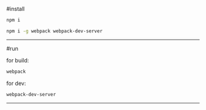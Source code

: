 #install

```bash
npm i
```
```bash
npm i -g webpack webpack-dev-server
```

--------
#run

for build:
```bash
webpack
```

for dev:
```bash
webpack-dev-server 
```
--------